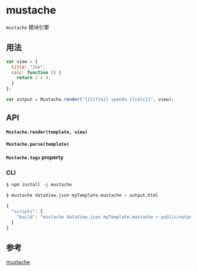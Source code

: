 # mustache
`mustache` 模块引擎

## 用法
```js
var view = {
  title: "Joe",
  calc: function () {
    return 2 + 4;
  }
};

var output = Mustache.render("{{title}} spends {{calc}}", view);
```

## API
#### `Mustache.render(template, view)`
#### `Mustache.parse(template)`
#### `Mustache.tags` property

### CLI
```bash
$ npm install -g mustache

$ mustache dataView.json myTemplate.mustache > output.html
```
```js
{
  "scripts": {
    "build": "mustache dataView.json myTemplate.mustache > public/output.html"
  }
}
```

## 参考
[mustache](https://www.npmjs.com/package/mustache)